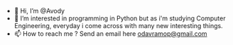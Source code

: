 - 👋 Hi, I’m @Avody
- 👀 I’m interested in programming in Python but as i'm studying Computer Engineering, everyday i come across with many new interesting things.
- 📫 How to reach me ? Send an email here odavramop@gmail.com

<!---
Avody/Avody is a ✨ special ✨ repository because its `README.md` (this file) appears on your GitHub profile.
You can click the Preview link to take a look at your changes.
--->
